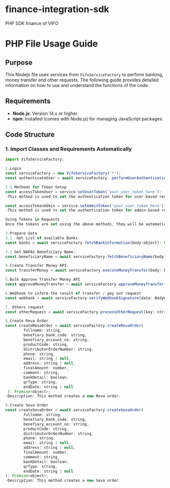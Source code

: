 # finance-integration-sdk
PHP SDK finance of VIFO
# PHP File Usage Guide
## Purpose

This Nodejs file uses services from `VifoServiceFactory` to perform banking, money transfer and other requests. The following guide provides detailed information on how to use and understand the functions of the code.

## Requirements
- **Node.js**: Version 14.x or higher.
- **npm**: Installed (comes with Node.js) for managing JavaScript packages.

## Code Structure
### 1. Import Classes and Requirements Automatically
```javascript
import VifoServiceFactory;

2.Login
const serviceFactory = new VifoServiceFactory('*');
const authenticateUser = await serviceFactory. performUserAuthentication(body: BodyAutheticaterface): Promise<object>l

2.1 Methods for Token Setup
const accessTokenUser = service.setUserToken('your_user_token_here');
-This method is used to set the authentication token for user-based requests. 

const accessTokenAdmin = service.setAdminToken('your_user_token_here');
-This method is used to set the authentication token for admin-based requests.

Using Tokens in Requests
Once the tokens are set using the above methods, they will be automatically included in the headers for their respective requests.

3.Prepare data
3.1  Get List of available Banks:
const banks = await serviceFactory.fetchBankInformation(body:object): Promise<object>;

3.2 Get NAPAS Beneficiary Name:
const beneficiaryName = await serviceFactory.fetchBeneficiaryName(body: BodyBeneficiaryName): Promise<object>;

4.Create Transfer Money API:
const transferMoney = await serviceFactory.executeMoneyTransfer(body: BodyTransferMoneyInterface): Promise<object>;

5.Bulk Approve Transfer Money API
const approveMoneyTransfer = await serviceFactory.approveMoneyTransfer(secretKey: string, timestamp: string, body: BodyApproveTransferMoney): Promise<object>;

6.Webhook to inform the result of transfer / pay out request
const webhook = await serviceFactory.verifyWebhookSignature(data: BodyWebhookInterface, requestSignature: string, secretKey: string, timestamp: string): Promise<boolean>;

7. Others request
const otherRequest = await serviceFactory.processOtherRequest(key: string): Promise<object>;

8.Create Reva Order
const createRevaOrder = await serviceFactory.createRevaOrder(
        fullname: string,
        benefiary_bank_code: string,
        benefiary_account_no: string,
        productCode: string,
        distributorOrderNumber: string,
        phone: string,
        email: string | null,
        address: string | null,
        finalAmount: number,
        comment: string,
        bankDetail: boolean,
        qrType: string,
        endDate: string | null
 ): Promise<object>;
-Description: This method creates a new Reva order.

9.Create Seva Order
const createSevaOrder = await serviceFactory.createSevaOrder(
        fullname: string,
        benefiary_bank_code: string,
        benefiary_account_no: string,
        productCode: string,
        distributorOrderNumber: string,
        phone: string,
        email: string | null,
        address: string | null,
        finalAmount: number,
        comment: string,
        bankDetail: boolean,
        qrType: string,
        endDate: string | null
): Promise<object>;
-Description: This method creates a new Seva order.

